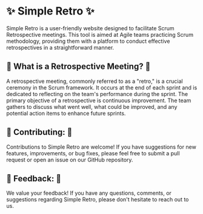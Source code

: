 # ✨ Simple Retro ✨

Simple Retro is a user-friendly website designed to facilitate Scrum Retrospective meetings. This tool is aimed at Agile teams practicing Scrum methodology, providing them with a platform to conduct effective retrospectives in a straightforward manner.

## 🔄 What is a Retrospective Meeting? 🔄

A retrospective meeting, commonly referred to as a "retro," is a crucial ceremony in the Scrum framework. It occurs at the end of each sprint and is dedicated to reflecting on the team's performance during the sprint. The primary objective of a retrospective is continuous improvement. The team gathers to discuss what went well, what could be improved, and any potential action items to enhance future sprints.

## 🤝 Contributing: 🤝

Contributions to Simple Retro are welcome! If you have suggestions for new features, improvements, or bug fixes, please feel free to submit a pull request or open an issue on our GitHub repository.

## 📣 Feedback: 📣

We value your feedback! If you have any questions, comments, or suggestions regarding Simple Retro, please don't hesitate to reach out to us.